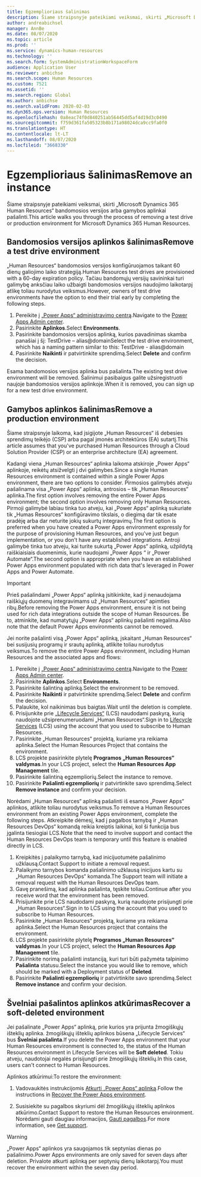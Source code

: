 ```yaml
---
title: Egzemplioriaus šalinimas
description: Šiame straipsnyje pateikiami veiksmai, skirti „Microsoft Dynamics 365 Human Resources“ bandomosios versijos arba gamybos aplinkai pašalinti.
author: andreabichsel
manager: AnnBe
ms.date: 08/07/2020
ms.topic: article
ms.prod: ''
ms.service: dynamics-human-resources
ms.technology: ''
ms.search.form: SystemAdministrationWorkspaceForm
audience: Application User
ms.reviewer: anbichse
ms.search.scope: Human Resources
ms.custom: 7521
ms.assetid: ''
ms.search.region: Global
ms.author: anbichse
ms.search.validFrom: 2020-02-03
ms.dyn365.ops.version: Human Resources
ms.openlocfilehash: 0a8eac74f0d840251ab56445dd5af4d19d3c0490
ms.sourcegitcommit: f759d361fa505323b8b171a98024dca9cc9fa0f0
ms.translationtype: HT
ms.contentlocale: lt-LT
ms.lasthandoff: 08/07/2020
ms.locfileid: "3668330"
---
```

# <a name="remove-an-instance"></a><span data-ttu-id="73f30-103">Egzemplioriaus šalinimas</span><span class="sxs-lookup"><span data-stu-id="73f30-103">Remove an instance</span></span>

<span data-ttu-id="73f30-104">Šiame straipsnyje pateikiami veiksmai, skirti „Microsoft Dynamics 365 Human Resources“ bandomosios versijos arba gamybos aplinkai pašalinti.</span><span class="sxs-lookup"><span data-stu-id="73f30-104">This article walks you through the process of removing a test drive or production environment for Microsoft Dynamics 365 Human Resources.</span></span>

## <a name="remove-a-test-drive-environment"></a><span data-ttu-id="73f30-105">Bandomosios versijos aplinkos šalinimas</span><span class="sxs-lookup"><span data-stu-id="73f30-105">Remove a test drive environment</span></span>

<span data-ttu-id="73f30-106">„Human Resources“ bandomosios versijos konfigūruojamos taikant 60 dienų galiojimo laiko strategiją.</span><span class="sxs-lookup"><span data-stu-id="73f30-106">Human Resources test drives are provisioned with a 60-day expiration policy.</span></span> <span data-ttu-id="73f30-107">Tačiau bandomųjų versijų savininkai turi galimybę anksčiau laiko užbaigti bandomosios versijos naudojimo laikotarpį atlikę toliau nurodytus veiksmus.</span><span class="sxs-lookup"><span data-stu-id="73f30-107">However, owners of test drive environments have the option to end their trial early by completing the following steps.</span></span> 

1. <span data-ttu-id="73f30-108">Pereikite į [„Power Apps“ administravimo centrą](https://admin.businessplatform.microsoft.com/).</span><span class="sxs-lookup"><span data-stu-id="73f30-108">Navigate to the [Power Apps Admin center](https://admin.businessplatform.microsoft.com/).</span></span>
2. <span data-ttu-id="73f30-109">Pasirinkite **Aplinkos**.</span><span class="sxs-lookup"><span data-stu-id="73f30-109">Select **Environments**.</span></span>
3. <span data-ttu-id="73f30-110">Pasirinkite bandomosios versijos aplinką, kurios pavadinimas skamba panašiai į šį: TestDrive – alias@domain</span><span class="sxs-lookup"><span data-stu-id="73f30-110">Select the test drive environment, which has a naming pattern similar to this: TestDrive - alias@domain</span></span>
4. <span data-ttu-id="73f30-111">Pasirinkite **Naikinti** ir patvirtinkite sprendimą.</span><span class="sxs-lookup"><span data-stu-id="73f30-111">Select **Delete** and confirm the decision.</span></span> 

<span data-ttu-id="73f30-112">Esama bandomosios versijos aplinka bus pašalinta.</span><span class="sxs-lookup"><span data-stu-id="73f30-112">The existing test drive environment will be removed.</span></span> <span data-ttu-id="73f30-113">Šalinimui pasibaigus galite užsiregistruoti naujoje bandomosios versijos aplinkoje.</span><span class="sxs-lookup"><span data-stu-id="73f30-113">When it is removed, you can sign up for a new test drive environment.</span></span> 

## <a name="remove-a-production-environment"></a><span data-ttu-id="73f30-114">Gamybos aplinkos šalinimas</span><span class="sxs-lookup"><span data-stu-id="73f30-114">Remove a production environment</span></span>

<span data-ttu-id="73f30-115">Šiame straipsnyje laikoma, kad įsigijote „Human Resources“ iš debesies sprendimų teikėjo (CSP) arba pagal įmonės architektūros (EA) sutartį.</span><span class="sxs-lookup"><span data-stu-id="73f30-115">This article assumes that you've purchased Human Resources through a Cloud Solution Provider (CSP) or an enterprise architecture (EA) agreement.</span></span> 

<span data-ttu-id="73f30-116">Kadangi viena „Human Resources“ aplinka laikoma atskiroje „Power Apps“ aplinkoje, reikėtų atsižvelgti į dvi galimybes.</span><span class="sxs-lookup"><span data-stu-id="73f30-116">Since a single Human Resources environment is contained within a single Power Apps environment, there are two options to consider.</span></span> <span data-ttu-id="73f30-117">Pirmosios galimybės atveju pašalinama visa „Power Apps“ aplinka, antrosios – tik „Human Resources“ aplinka.</span><span class="sxs-lookup"><span data-stu-id="73f30-117">The first option involves removing the entire Power Apps environment; the second option involves removing only Human Resources.</span></span> <span data-ttu-id="73f30-118">Pirmoji galimybė labiau tinka tuo atveju, kai „Power Apps“ aplinką sukuriate tik „Humas Resources“ konfigūravimo tikslais, o diegimą dar tik esate pradėję arba dar neturite jokių sukurtų integravimų.</span><span class="sxs-lookup"><span data-stu-id="73f30-118">The first option is preferred when you have created a Power Apps environment expressly for the purpose of provisioning Human Resources, and you've just begun implementation, or you don’t have any established integrations.</span></span> <span data-ttu-id="73f30-119">Antroji galimybė tinka tuo atveju, kai turite sukurtą „Power Apps“ aplinką, užpildytą raiškiaisiais duomenimis, kurie naudojami „Power Apps “ ir „Power Automate“.</span><span class="sxs-lookup"><span data-stu-id="73f30-119">The second option is appropriate when you have an established Power Apps environment populated with rich data that's leveraged in Power Apps and Power Automate.</span></span>

> [!Important]
> <span data-ttu-id="73f30-120">Prieš pašalindami „Power Apps“ aplinką įsitikinkite, kad ji nenaudojama raiškiųjų duomenų integravimams už „Human Resources“ apimties ribų.</span><span class="sxs-lookup"><span data-stu-id="73f30-120">Before removing the Power Apps environment, ensure it is not being used for rich data integrations outside the scope of Human Resources.</span></span> <span data-ttu-id="73f30-121">Be to, atminkite, kad numatytųjų „Power Apps“ aplinkų pašalinti negalima.</span><span class="sxs-lookup"><span data-stu-id="73f30-121">Also note that the default Power Apps environments cannot be removed.</span></span> 

<span data-ttu-id="73f30-122">Jei norite pašalinti visą „Power Apps“ aplinką, įskaitant „Human Resources“ bei susijusių programų ir srautų aplinką, atlikite toliau nurodytus veiksmus.</span><span class="sxs-lookup"><span data-stu-id="73f30-122">To remove the entire Power Apps environment, including Human Resources and the associated apps and flows:</span></span>

1. <span data-ttu-id="73f30-123">Pereikite į [„Power Apps“ administravimo centrą](https://admin.businessplatform.microsoft.com/).</span><span class="sxs-lookup"><span data-stu-id="73f30-123">Navigate to the [Power Apps Admin center](https://admin.businessplatform.microsoft.com/).</span></span>
2. <span data-ttu-id="73f30-124">Pasirinkite **Aplinkos**.</span><span class="sxs-lookup"><span data-stu-id="73f30-124">Select **Environments**.</span></span>
3. <span data-ttu-id="73f30-125">Pasirinkite šalintiną aplinką.</span><span class="sxs-lookup"><span data-stu-id="73f30-125">Select the environment to be removed.</span></span>
4. <span data-ttu-id="73f30-126">Pasirinkite **Naikinti** ir patvirtinkite sprendimą.</span><span class="sxs-lookup"><span data-stu-id="73f30-126">Select **Delete** and confirm the decision.</span></span> 
5. <span data-ttu-id="73f30-127">Palaukite, kol naikinimas bus baigtas.</span><span class="sxs-lookup"><span data-stu-id="73f30-127">Wait until the deletion is complete.</span></span>
6. <span data-ttu-id="73f30-128">Prisijunkite prie [„Lifecycle Services“](https://lcs.dynamics.com/Logon/Index) (LCS) naudodami paskyrą, kurią naudojote užsiprenumeruodami „Human Resources“.</span><span class="sxs-lookup"><span data-stu-id="73f30-128">Sign in to [Lifecycle Services](https://lcs.dynamics.com/Logon/Index) (LCS) using the account that you used to subscribe to Human Resources.</span></span> 
7. <span data-ttu-id="73f30-129">Pasirinkite „Human Resources“ projektą, kuriame yra reikiama aplinka.</span><span class="sxs-lookup"><span data-stu-id="73f30-129">Select the Human Resources Project that contains the environment.</span></span> 
8. <span data-ttu-id="73f30-130">LCS projekte pasirinkite plytelę **Programos „Human Resources“ valdymas**.</span><span class="sxs-lookup"><span data-stu-id="73f30-130">In your LCS project, select the **Human Resources App Management** tile.</span></span> 
9. <span data-ttu-id="73f30-131">Pasirinkite šalintiną egzempliorių.</span><span class="sxs-lookup"><span data-stu-id="73f30-131">Select the instance to remove.</span></span> 
10. <span data-ttu-id="73f30-132">Pasirinkite **Pašalinti egzempliorių** ir patvirtinkite savo sprendimą.</span><span class="sxs-lookup"><span data-stu-id="73f30-132">Select **Remove instance** and confirm your decision.</span></span>  

<span data-ttu-id="73f30-133">Norėdami „Human Resources“ aplinką pašalinti iš esamos „Power Apps“ aplinkos, atlikite toliau nurodytus veiksmus.</span><span class="sxs-lookup"><span data-stu-id="73f30-133">To remove a Human Resources environment from an existing Power Apps environment, complete the following steps.</span></span> <span data-ttu-id="73f30-134">Atkreipkite dėmesį, kad į pagalbos tarnybą ir „Human Resources DevOps“ komandą reikia kreiptis laikinai, kol ši funkcija bus įgalinta tiesiogiai LCS.</span><span class="sxs-lookup"><span data-stu-id="73f30-134">Note that the need to involve support and contact the Human Resources DevOps team is temporary until this feature is enabled directly in LCS.</span></span>

1. <span data-ttu-id="73f30-135">Kreipkitės į palaikymo tarnybą, kad inicijuotumėte pašalinimo užklausą.</span><span class="sxs-lookup"><span data-stu-id="73f30-135">Contact Support to initiate a removal request.</span></span>
2. <span data-ttu-id="73f30-136">Palaikymo tarnybos komanda pašalinimo užklausą inicijuos kartu su „Human Resources DevOps“ komanda.</span><span class="sxs-lookup"><span data-stu-id="73f30-136">The Support team will initiate a removal request with the Human Resources DevOps team.</span></span> 
3. <span data-ttu-id="73f30-137">Gavę pranešimą, kad aplinka pašalinta, tęskite toliau.</span><span class="sxs-lookup"><span data-stu-id="73f30-137">Continue after you receive word that the environment has been removed.</span></span>
4. <span data-ttu-id="73f30-138">Prisijunkite prie LCS naudodami paskyrą, kurią naudojote prisijungti prie „Human Resources“.</span><span class="sxs-lookup"><span data-stu-id="73f30-138">Sign in to LCS using the account that you used to subscribe to Human Resources.</span></span> 
5. <span data-ttu-id="73f30-139">Pasirinkite „Human Resources“ projektą, kuriame yra reikiama aplinka.</span><span class="sxs-lookup"><span data-stu-id="73f30-139">Select the Human Resources project that contains the environment.</span></span> 
6. <span data-ttu-id="73f30-140">LCS projekte pasirinkite plytelę **Programos „Human Resources“ valdymas**.</span><span class="sxs-lookup"><span data-stu-id="73f30-140">In your LCS project, select the **Human Resources App Management** tile.</span></span> 
7. <span data-ttu-id="73f30-141">Pasirinkite norimą pašalinti instanciją, kuri turi būti pažymėta talpinimo **Pašalinta** statusu.</span><span class="sxs-lookup"><span data-stu-id="73f30-141">Select the instance you would like to remove, which should be marked with a Deployment status of **Deleted**.</span></span>
8. <span data-ttu-id="73f30-142">Pasirinkite **Pašalinti egzempliorių** ir patvirtinkite savo sprendimą.</span><span class="sxs-lookup"><span data-stu-id="73f30-142">Select **Remove instance** and confirm your decision.</span></span> 

## <a name="recover-a-soft-deleted-environment"></a><span data-ttu-id="73f30-143">Švelniai pašalintos aplinkos atkūrimas</span><span class="sxs-lookup"><span data-stu-id="73f30-143">Recover a soft-deleted environment</span></span>

<span data-ttu-id="73f30-144">Jei pašalinate „Power Apps“ aplinką, prie kurios yra prijunta žmogiškųjų išteklių aplinka. žmogiškųjų išteklių aplinkos būsena „Lifecycle Services“ bus **Švelniai pašalinta**.</span><span class="sxs-lookup"><span data-stu-id="73f30-144">If you delete the Power Apps environment that your Human Resources environment is connected to, the status of the Human Resources environment in Lifecycle Services will be **Soft deleted**.</span></span> <span data-ttu-id="73f30-145">Tokiu atveju, naudotojai negalės prisijungti prie žmogiškųjų išteklių.</span><span class="sxs-lookup"><span data-stu-id="73f30-145">In this case, users can't connect to Human Resources.</span></span>

<span data-ttu-id="73f30-146">Aplinkos atkūrimui:</span><span class="sxs-lookup"><span data-stu-id="73f30-146">To restore the environment:</span></span>

1. <span data-ttu-id="73f30-147">Vadovaukitės instrukcijomis [Atkurti „Power Apps“ aplinką](/power-platform/admin/recover-environment.md).</span><span class="sxs-lookup"><span data-stu-id="73f30-147">Follow the instructions in [Recover the Power Apps environment](/power-platform/admin/recover-environment.md).</span></span>

2. <span data-ttu-id="73f30-148">Susisiekite su pagalbos skyriumi dėl žmogiškųjų išteklių aplinkos atkūrimo.</span><span class="sxs-lookup"><span data-stu-id="73f30-148">Contact Support to restore the Human Resources environment.</span></span> <span data-ttu-id="73f30-149">Norėdami gauti daugiau informacijos, [Gauti pagalbos](hr-admin-troubleshooting-support.md).</span><span class="sxs-lookup"><span data-stu-id="73f30-149">For more information, see [Get support](hr-admin-troubleshooting-support.md).</span></span>

> [!Warning]
> <span data-ttu-id="73f30-150">„Power Apps“ aplinkos yra saugojamos tik septynias dienas po pašalinimo.</span><span class="sxs-lookup"><span data-stu-id="73f30-150">Power Apps environments are only saved for seven days after deletion.</span></span> <span data-ttu-id="73f30-151">Privalote atkurti aplinką per septynių dienų laikotarpį.</span><span class="sxs-lookup"><span data-stu-id="73f30-151">You must recover the environment within the seven day period.</span></span>
